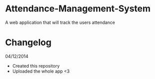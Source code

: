 Attendance-Management-System
============================

A web application that will track the users attendance

Changelog
============================
04/12/2014
 - Created this repository
 - Uploaded the whole app <3
